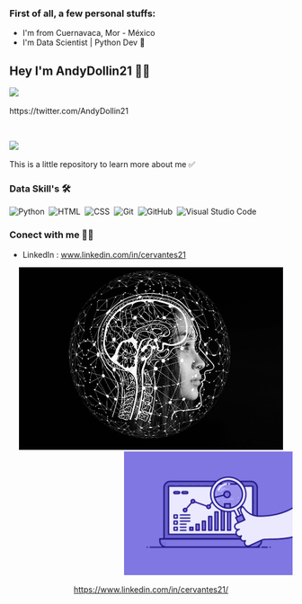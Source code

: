 ### First of all, a few personal stuffs:

- I'm from Cuernavaca, Mor - México
- I'm Data Scientist | Python Dev 🤖

<!---
Cervantes21/Cervantes21 is a ✨ special ✨ repository because its `README.md` (this file) appears on your GitHub profile.
You can click the Preview link to take a look at your changes.
--->
## Hey I'm AndyDollin21 👋🏻
<img height='80px' src="https://imgs.search.brave.com/C0Yv8lY7mV0gieYLp5GPvXvAdubzEa-CMvA2PG8re-o/rs:fit:820:860:1/g:ce/aHR0cHM6Ly9wbmdt/aW5kLmNvbS93cC1j/b250ZW50L3VwbG9h/ZHMvMjAxOS8wOC9U/d2l0dGVyLUxvZ28t/UG5nLVRyYW5zcGFy/ZW50LUJhY2tncm91/bmQuanBn"/>
<p> https://twitter.com/AndyDollin21 </p>
<br>

![](https://visitor-badge.glitch.me/badge?page_id=cervantes.21.cervantes21&style=flat-square&color=0088cc)

This is a little repository to learn more about me ✅ &nbsp; 


### Data Skill's 🛠️

![Python](https://img.shields.io/badge/-Python-05122A?style=flat&logo=python)&nbsp;
![HTML](https://img.shields.io/badge/-HTML-05122A?style=flat&logo=HTML5)&nbsp;
![CSS](https://img.shields.io/badge/-CSS-05122A?style=flat&logo=CSS3&logoColor=1572B6)&nbsp;
![Git](https://img.shields.io/badge/-Git-05122A?style=flat&logo=git)&nbsp;
![GitHub](https://img.shields.io/badge/-GitHub-05122A?style=flat&logo=github)&nbsp;
![Visual Studio Code](https://img.shields.io/badge/-Visual%20Studio%20Code-05122A?style=flat&logo=visual-studio-code&logoColor=007ACC)&nbsp;
     
### Conect with me 🤝🏻
- LinkedIn : www.linkedin.com/in/cervantes21
<div align="center">
	<a href="Artificial I">
		<img src="./raw/artificial-intelligence-4389372_960_720.jpg" alt="press" height="325" width="470">
	</a><div align="right">
	<a href="Data-Analysis">
		<img src="./raw/data-analysis.gif" alt="Logo" height="220" width="300">
	</a>
</div>
<!--  ![GitHub stats](https://github-readme-stats.vercel.app/api?username=cervantes21&show_icons=true&theme=radical)     [![Top Langs](https://github-readme-stats.vercel.app/api/top-langs/?username=cervantes21&layout=compact)](https://github.com/cervantes21/github-readme-stats) -->

https://www.linkedin.com/in/cervantes21/


